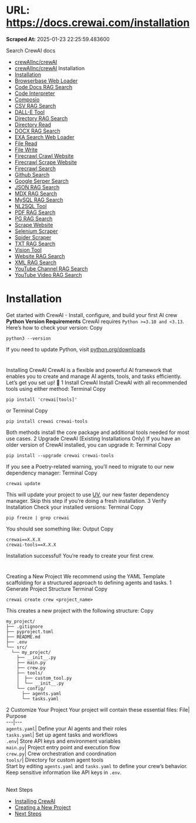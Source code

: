 # URL: https://docs.crewai.com/installation

**Scraped At:** 2025-01-23 22:25:59.483600

Search CrewAI docs
  * [crewAIInc/crewAI](https://docs.crewai.com/<https:/github.com/crewAIInc/crewAI>)
  * [crewAIInc/crewAI](https://docs.crewai.com/<https:/github.com/crewAIInc/crewAI>)
Installation
  * [Installation](https://docs.crewai.com/</installation>)
  * [Browserbase Web Loader](https://docs.crewai.com/</tools/browserbaseloadtool>)
  * [Code Docs RAG Search](https://docs.crewai.com/</tools/codedocssearchtool>)
  * [Code Interpreter](https://docs.crewai.com/</tools/codeinterpretertool>)
  * [Composio](https://docs.crewai.com/</tools/composiotool>)
  * [CSV RAG Search](https://docs.crewai.com/</tools/csvsearchtool>)
  * [DALL-E Tool](https://docs.crewai.com/</tools/dalletool>)
  * [Directory RAG Search](https://docs.crewai.com/</tools/directorysearchtool>)
  * [Directory Read](https://docs.crewai.com/</tools/directoryreadtool>)
  * [DOCX RAG Search](https://docs.crewai.com/</tools/docxsearchtool>)
  * [EXA Search Web Loader](https://docs.crewai.com/</tools/exasearchtool>)
  * [File Read](https://docs.crewai.com/</tools/filereadtool>)
  * [File Write](https://docs.crewai.com/</tools/filewritetool>)
  * [Firecrawl Crawl Website](https://docs.crewai.com/</tools/firecrawlcrawlwebsitetool>)
  * [Firecrawl Scrape Website](https://docs.crewai.com/</tools/firecrawlscrapewebsitetool>)
  * [Firecrawl Search](https://docs.crewai.com/</tools/firecrawlsearchtool>)
  * [Github Search](https://docs.crewai.com/</tools/githubsearchtool>)
  * [Google Serper Search](https://docs.crewai.com/</tools/serperdevtool>)
  * [JSON RAG Search](https://docs.crewai.com/</tools/jsonsearchtool>)
  * [MDX RAG Search](https://docs.crewai.com/</tools/mdxsearchtool>)
  * [MySQL RAG Search](https://docs.crewai.com/</tools/mysqltool>)
  * [NL2SQL Tool](https://docs.crewai.com/</tools/nl2sqltool>)
  * [PDF RAG Search](https://docs.crewai.com/</tools/pdfsearchtool>)
  * [PG RAG Search](https://docs.crewai.com/</tools/pgsearchtool>)
  * [Scrape Website](https://docs.crewai.com/</tools/scrapewebsitetool>)
  * [Selenium Scraper](https://docs.crewai.com/</tools/seleniumscrapingtool>)
  * [Spider Scraper](https://docs.crewai.com/</tools/spidertool>)
  * [TXT RAG Search](https://docs.crewai.com/</tools/txtsearchtool>)
  * [Vision Tool](https://docs.crewai.com/</tools/visiontool>)
  * [Website RAG Search](https://docs.crewai.com/</tools/websitesearchtool>)
  * [XML RAG Search](https://docs.crewai.com/</tools/xmlsearchtool>)
  * [YouTube Channel RAG Search](https://docs.crewai.com/</tools/youtubechannelsearchtool>)
  * [YouTube Video RAG Search](https://docs.crewai.com/</tools/youtubevideosearchtool>)
# Installation
Get started with CrewAI - Install, configure, and build your first AI crew
**Python Version Requirements**
CrewAI requires `Python >=3.10 and <3.13`. Here’s how to check your version:
Copy
```
python3 --version

```
If you need to update Python, visit [python.org/downloads](https://docs.crewai.com/<https:/python.org/downloads>)
# 
Installing CrewAI
CrewAI is a flexible and powerful AI framework that enables you to create and manage AI agents, tools, and tasks efficiently. Let’s get you set up! 🚀
1
Install CrewAI
Install CrewAI with all recommended tools using either method:
Terminal
Copy
```
pip install 'crewai[tools]'

```
or
Terminal
Copy
```
pip install crewai crewai-tools

```
Both methods install the core package and additional tools needed for most use cases.
2
Upgrade CrewAI (Existing Installations Only)
If you have an older version of CrewAI installed, you can upgrade it:
Terminal
Copy
```
pip install --upgrade crewai crewai-tools

```
If you see a Poetry-related warning, you’ll need to migrate to our new dependency manager:
Terminal
Copy
```
crewai update

```
This will update your project to use [UV](https://docs.crewai.com/<https:/github.com/astral-sh/uv>), our new faster dependency manager.
Skip this step if you’re doing a fresh installation.
3
Verify Installation
Check your installed versions:
Terminal
Copy
```
pip freeze | grep crewai

```
You should see something like:
Output
Copy
```
crewai==X.X.X
crewai-tools==X.X.X

```
Installation successful! You’re ready to create your first crew.
# 
Creating a New Project
We recommend using the YAML Template scaffolding for a structured approach to defining agents and tasks.
1
Generate Project Structure
Terminal
Copy
```
crewai create crew <project_name>

```
This creates a new project with the following structure:
Copy
```
my_project/
├── .gitignore
├── pyproject.toml
├── README.md
├── .env
└── src/
  └── my_project/
    ├── __init__.py
    ├── main.py
    ├── crew.py
    ├── tools/
    │  ├── custom_tool.py
    │  └── __init__.py
    └── config/
      ├── agents.yaml
      └── tasks.yaml

```
2
Customize Your Project
Your project will contain these essential files:
File| Purpose  
---|---  
`agents.yaml`| Define your AI agents and their roles  
`tasks.yaml`| Set up agent tasks and workflows  
`.env`| Store API keys and environment variables  
`main.py`| Project entry point and execution flow  
`crew.py`| Crew orchestration and coordination  
`tools/`| Directory for custom agent tools  
Start by editing `agents.yaml` and `tasks.yaml` to define your crew’s behavior. Keep sensitive information like API keys in `.env`.
## 
Next Steps
  * [Installing CrewAI](https://docs.crewai.com/<#installing-crewai>)
  * [Creating a New Project](https://docs.crewai.com/<#creating-a-new-project>)
  * [Next Steps](https://docs.crewai.com/<#next-steps>)